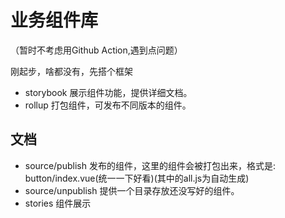 # 业务组件库
（暂时不考虑用Github Action,遇到点问题）

刚起步，啥都没有，先搭个框架

* storybook 展示组件功能，提供详细文档。
* rollup 打包组件，可发布不同版本的组件。

## 文档
*  source/publish 发布的组件，这里的组件会被打包出来，格式是: button/index.vue(统一一下好看)(其中的all.js为自动生成)
*  source/unpublish 提供一个目录存放还没写好的组件。
*  stories 组件展示